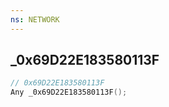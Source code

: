 ```yaml
---
ns: NETWORK
---
```

## _0x69D22E183580113F

```c
// 0x69D22E183580113F
Any _0x69D22E183580113F();
```

